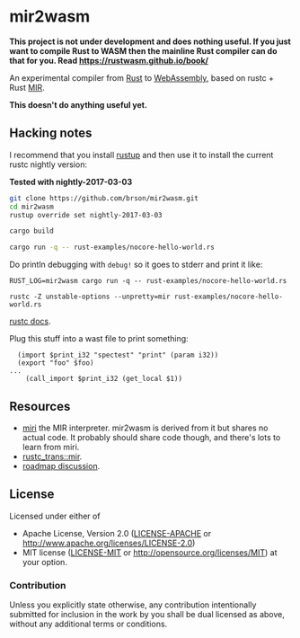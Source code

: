 # mir2wasm

**This project is not under development and does nothing useful. If you just
want to compile Rust to WASM then the mainline Rust compiler can do that for
you. Read https://rustwasm.github.io/book/**

An experimental compiler from [Rust] to [WebAssembly], based on rustc + Rust [MIR].

**This doesn't do anything useful yet.**

## Hacking notes

I recommend that you install [rustup] and then use it to
install the current rustc nightly version:

**Tested with nightly-2017-03-03**

```sh
git clone https://github.com/brson/mir2wasm.git
cd mir2wasm
rustup override set nightly-2017-03-03
```

```sh
cargo build
```

```sh
cargo run -q -- rust-examples/nocore-hello-world.rs
```

Do println debugging with `debug!` so it goes to stderr and print it like:

```
RUST_LOG=mir2wasm cargo run -q -- rust-examples/nocore-hello-world.rs
```

```
rustc -Z unstable-options --unpretty=mir rust-examples/nocore-hello-world.rs
```

[rustc docs](https://manishearth.github.io/rust-internals-docs/rustc/index.html).

Plug this stuff into a wast file to print something:

```
  (import $print_i32 "spectest" "print" (param i32))
  (export "foo" $foo)
...
    (call_import $print_i32 (get_local $1))
```

## Resources

* [miri](https://github.com/solson/miri) the MIR interpreter. mir2wasm is derived
  from it but shares no actual code. It probably should share code though, and
  there's lots to learn from miri.
* [rustc_trans::mir](https://github.com/rust-lang/rust/tree/master/src/librustc_trans/mir).
* [roadmap discussion](https://github.com/brson/mir2wasm/issues/17).

## License

Licensed under either of
  * Apache License, Version 2.0 ([LICENSE-APACHE](LICENSE-APACHE) or
    http://www.apache.org/licenses/LICENSE-2.0)
  * MIT license ([LICENSE-MIT](LICENSE-MIT) or
    http://opensource.org/licenses/MIT) at your option.

### Contribution

Unless you explicitly state otherwise, any contribution intentionally submitted
for inclusion in the work by you shall be dual licensed as above, without any
additional terms or conditions.

[Rust]: https://www.rust-lang.org/
[WebAssembly]: https://webassembly.github.io/
[MIR]: https://github.com/rust-lang/rfcs/blob/master/text/1211-mir.md
[rustup]: https://www.rustup.rs

